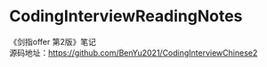 # CodingInterviewReadingNotes
《剑指offer 第2版》笔记  
源码地址：<https://github.com/BenYu2021/CodingInterviewChinese2>  
